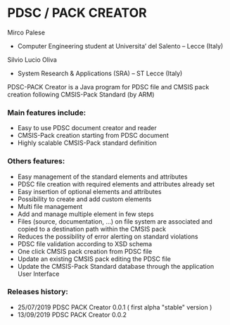 # PDSC / PACK CREATOR

Mirco Palese 
 - Computer Engineering student at Universita’ del Salento – Lecce (Italy)

Silvio Lucio Oliva 
  - System Research & Applications (SRA) – ST Lecce (Italy)

PDSC-PACK Creator is a Java program for PDSC file and CMSIS pack creation following CMSIS-Pack Standard (by ARM)

### Main features include:
  - Easy to use PDSC document creator and reader
  - CMSIS-Pack creation starting from PDSC document
  - Highly scalable CMSIS-Pack standard definition

### Others features:
  - Easy management of the standard elements and attributes
  - PDSC file creation with required elements and attributes already set
  - Easy insertion of optional elements and attributes
  - Possibility to create and add custom elements
  - Multi file management
  - Add and manage multiple element <file> in few steps
  - Files (source, documentation, …) on file system are associated and copied to a destination path within the CMSIS pack 
  - Reduces the possibility of error alerting on standard violations
  - PDSC file validation according to XSD schema
  - One click CMSIS pack creation from PDSC file
  - Update an existing CMSIS pack editing the PDSC file
  - Update the CMSIS-Pack Standard database through the application User Interface  <!-- not available yet -->
  
 ### Releases history:
  - 25/07/2019  PDSC PACK Creator 0.0.1   ( first alpha "stable" version )
  - 13/09/2019  PDSC PACK Creator 0.0.2   
